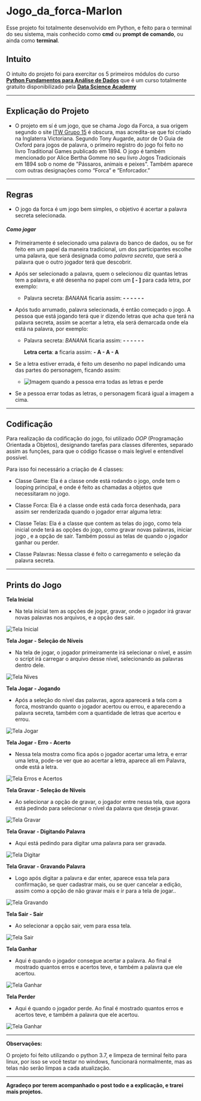 # Jogo_da_forca-Marlon

Esse projeto foi totalmente desenvolvido em Python, e feito para o terminal do seu sistema, mais conhecido como **cmd** ou **prompt de comando**, ou ainda como **terminal**.

## **Intuito**

O intuito do projeto foi para exercitar os 5 primeiros módulos do curso 
**[Python Fundamentos para Análise de Dados](https://www.datascienceacademy.com.br/course?courseid=python-fundamentos)**
que é um curso totalmente gratuito disponibilizado pela **[Data Science Academy](https://www.datascienceacademy.com.br/)**

---
## **Explicação do Projeto**

- O projeto em sí é um jogo, que se chama Jogo da Forca, a sua origem segundo o site [ITW Grupo 15](http://web.ist.utl.pt/ist172902/Hangman/history.html) é obscura,
mas acredita-se que foi criado na Inglaterra Victoriana.
Segundo Tony Augarde, autor de O Guia de Oxford para jogos de palavra, o primeiro registro do jogo foi feito no livro Traditional Games publicado em 1894. 
O jogo é também mencionado por Alice Bertha Gomme no seu livro Jogos Tradicionais em 1894 sob o nome de "Pássaros, animais e peixes". Também aparece com outras designações como “Forca” e “Enforcador.”

---
## **Regras**

- O jogo da forca é um jogo bem simples, o objetivo é acertar a palavra secreta selecionada.

#### *Como jogar*

- Primeiramente é selecionado uma palavra do banco de dados, ou se for feito em um papel da maneira tradicional,
um dos participantes escolhe uma palavra, que será designada como *palavra secreta*, que será a palavra que o outro jogador
terá que descobrir.

- Após ser selecionado a palavra, quem o selecionou diz quantas letras tem a palavra, e até desenha no papel com um **[ - ]** para cada letra, por exemplo:
  
   - Palavra secreta: *BANANA* ficaria assim:  **- - - - - -**

- Após tudo arrumado, palavra selecionada, é então começado o jogo. A pessoa que está jogando terá que ir dizendo letras que acha que terá
na palavra secreta, assim se acertar a letra, ela será demarcada onde ela está na palavra, por exemplo:
  - Palavra secreta: *BANANA* ficaria assim:  **- - - - - -**
  &nbsp;
   
    **Letra certa**: **a** ficaria assim: **- A - A - A**
    
- Se a letra estiver errada, é feito um desenho no papel indicando uma das partes do personagem, ficando assim:
   - ![Imagem quando a pessoa erra todas as letras e perde](https://images-na.ssl-images-amazon.com/images/I/517cKCRsu8L.png)
  
- Se a pessoa errar todas as letras, o personagem ficará igual a imagem a cima.

---
## **Codificação**

Para realização da codificação do jogo, foi utilizado *OOP* (Programação Orientada a Objetos), designando
tarefas para classes diferentes, separado assim as funções, para que o código ficasse o mais legível e entendível possível.
&nbsp;

Para isso foi necessário a criação de 4 classes:
- Classe Game: Ela é a classe onde está rodando o jogo, onde tem o looping principal, e onde é feito as chamadas a objetos que necessitaram no jogo.

- Classe Forca: Ela é a classe onde está cada forca desenhada, para assim ser renderizada quando o jogador errar alguma letra:

- Classe Telas: Ela é a classe que contem as telas do jogo, como tela inicial onde terá as opções do jogo, como gravar novas palavras, iniciar jogo , e a opção de sair. Também possui as telas de quando o jogador ganhar ou perder.

- Classe Palavras: Nessa classe é feito o carregamento e seleção da palavra secreta.

----
## **Prints do Jogo**

**Tela Inicial**
- Na tela inicial tem as opções de jogar, gravar, onde o jogador irá gravar novas palavras nos arquivos, e a opção des sair.
&nbsp;

![Tela Inicial](imagens_jogo/tela-inicial.png)

**Tela Jogar - Seleção de Níveis**
- Na tela de jogar, o jogador primeiramente irá selecionar o nível, e assim o script irá carregar o arquivo desse nível, selecionando as palavras dentro dele.
&nbsp;

![Tela Níves](imagens_jogo/jogar-niveis.png)

**Tela Jogar - Jogando**
- Após a seleção do nível das palavras, agora aparecerá a tela com a forca, mostrando quanto o jogador acertou ou errou, e aparecendo a palavra secreta, também com a quantidade de letras que acertou e errou.
&nbsp;

![Tela Jogar](imagens_jogo/jogar.png)

**Tela Jogar - Erro - Acerto**
- Nessa tela mostra como fica após o jogador acertar uma letra, e errar uma letra, pode-se ver que ao acertar a letra, aparece ali em Palavra, onde está a letra.
&nbsp;

![Tela Erros e Acertos](imagens_jogo/erro-acerto.png)

**Tela Gravar - Seleção de Níveis**
- Ao selecionar a opção de gravar, o jogador entre nessa tela, que agora está pedindo para selecionar o nível da palavra que deseja gravar.
&nbsp;

![Tela Gravar](imagens_jogo/gravar-niveis.png)

**Tela Gravar - Digitando Palavra**
- Aqui está pedindo para digitar uma palavra para ser gravada.
&nbsp;

![Tela Digitar](imagens_jogo/gravar-digitar.png)

**Tela Gravar - Gravando Palavra**
- Logo após digitar a palavra e dar enter, aparece essa tela para confirmação, se quer cadastrar mais, ou se quer cancelar a edição, assim como a opção de não gravar mais e ir para a tela de jogar..
&nbsp;

![Tela Gravando](imagens_jogo/gravando.png)

**Tela Sair - Sair**
- Ao selecionar a opção sair, vem para essa tela.
&nbsp;

![Tela Sair](imagens_jogo/sair.png)

**Tela Ganhar**
- Aqui é quando o jogador consegue acertar a palavra. Ao final é mostrado quantos erros e acertos teve, e também a palavra que ele acertou.
&nbsp;

![Tela Ganhar](imagens_jogo/ganhar.png)

**Tela Perder**
- Aqui é quando o jogador perde. Ao final é mostrado quantos erros e acertos teve, e também a palavra que ele acertou.
&nbsp;

![Tela Ganhar](imagens_jogo/perder.png)

---
**Observações:**

O projeto foi feito utilizando o python 3.7, e limpeza de terminal feito para linux, por isso se você testar no windows, funcionará normalmente, mas as telas não serão limpas a cada atualização.

---
**Agradeço por terem acompanhado o post todo e a explicação, e trarei mais projetos.**